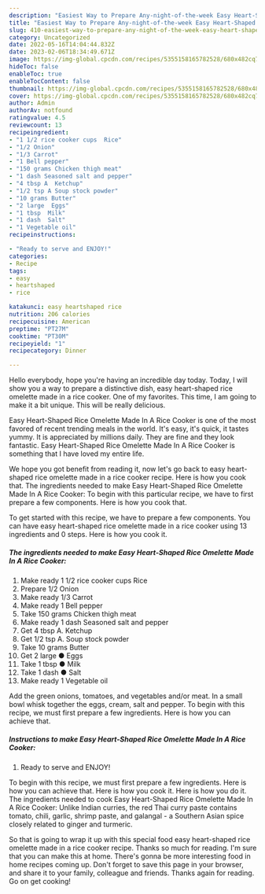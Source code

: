 ```yaml
---
description: "Easiest Way to Prepare Any-night-of-the-week Easy Heart-Shaped Rice Omelette Made In A Rice Cooker"
title: "Easiest Way to Prepare Any-night-of-the-week Easy Heart-Shaped Rice Omelette Made In A Rice Cooker"
slug: 410-easiest-way-to-prepare-any-night-of-the-week-easy-heart-shaped-rice-omelette-made-in-a-rice-cooker
category: Uncategorized
date: 2022-05-16T14:04:44.832Z
date: 2023-02-06T18:34:49.671Z
image: https://img-global.cpcdn.com/recipes/5355158165782528/680x482cq70/easy-heart-shaped-rice-omelette-made-in-a-rice-cooker-recipe-main-photo.jpg
hideToc: false
enableToc: true
enableTocContent: false
thumbnail: https://img-global.cpcdn.com/recipes/5355158165782528/680x482cq70/easy-heart-shaped-rice-omelette-made-in-a-rice-cooker-recipe-main-photo.jpg
cover: https://img-global.cpcdn.com/recipes/5355158165782528/680x482cq70/easy-heart-shaped-rice-omelette-made-in-a-rice-cooker-recipe-main-photo.jpg
author: Admin
authorAv: notfound
ratingvalue: 4.5
reviewcount: 13
recipeingredient:
- "1 1/2 rice cooker cups  Rice"
- "1/2 Onion"
- "1/3 Carrot"
- "1 Bell pepper"
- "150 grams Chicken thigh meat"
- "1 dash Seasoned salt and pepper"
- "4 tbsp A  Ketchup"
- "1/2 tsp A Soup stock powder"
- "10 grams Butter"
- "2 large  Eggs"
- "1 tbsp  Milk"
- "1 dash  Salt"
- "1 Vegetable oil"
recipeinstructions:

- "Ready to serve and ENJOY!"
categories:
- Recipe
tags:
- easy
- heartshaped
- rice

katakunci: easy heartshaped rice 
nutrition: 206 calories
recipecuisine: American
preptime: "PT27M"
cooktime: "PT30M"
recipeyield: "1"
recipecategory: Dinner

---
```



Hello everybody, hope you're having an incredible day today. Today, I will show you a way to prepare a distinctive dish, easy heart-shaped rice omelette made in a rice cooker. One of my favorites. This time, I am going to make it a bit unique. This will be really delicious.

Easy Heart-Shaped Rice Omelette Made In A Rice Cooker is one of the most favored of recent trending meals in the world. It's easy, it's quick, it tastes yummy. It is appreciated by millions daily. They are fine and they look fantastic. Easy Heart-Shaped Rice Omelette Made In A Rice Cooker is something that I have loved my entire life.

We hope you got benefit from reading it, now let&#39;s go back to easy heart-shaped rice omelette made in a rice cooker recipe. Here is how you cook that. The ingredients needed to make Easy Heart-Shaped Rice Omelette Made In A Rice Cooker: To begin with this particular recipe, we have to first prepare a few components. Here is how you cook that.


To get started with this recipe, we have to prepare a few components. You can have easy heart-shaped rice omelette made in a rice cooker using 13 ingredients and 0 steps. Here is how you cook it.

<!--inarticleads1-->

##### The ingredients needed to make Easy Heart-Shaped Rice Omelette Made In A Rice Cooker:

1. Make ready 1 1/2 rice cooker cups  Rice
1. Prepare 1/2 Onion
1. Make ready 1/3 Carrot
1. Make ready 1 Bell pepper
1. Take 150 grams Chicken thigh meat
1. Make ready 1 dash Seasoned salt and pepper
1. Get 4 tbsp A.  Ketchup
1. Get 1/2 tsp A. Soup stock powder
1. Take 10 grams Butter
1. Get 2 large ● Eggs
1. Take 1 tbsp ● Milk
1. Take 1 dash ● Salt
1. Make ready 1 Vegetable oil


Add the green onions, tomatoes, and vegetables and/or meat. In a small bowl whisk together the eggs, cream, salt and pepper. To begin with this recipe, we must first prepare a few ingredients. Here is how you can achieve that. 

<!--inarticleads2-->

##### Instructions to make Easy Heart-Shaped Rice Omelette Made In A Rice Cooker:


1. Ready to serve and ENJOY!

To begin with this recipe, we must first prepare a few ingredients. Here is how you can achieve that. Here is how you cook it. Here is how you do it. The ingredients needed to cook Easy Heart-Shaped Rice Omelette Made In A Rice Cooker: Unlike Indian curries, the red Thai curry paste contains tomato, chili, garlic, shrimp paste, and galangal - a Southern Asian spice closely related to ginger and turmeric. 

So that is going to wrap it up with this special food easy heart-shaped rice omelette made in a rice cooker recipe. Thanks so much for reading. I'm sure that you can make this at home. There's gonna be more interesting food in home recipes coming up. Don't forget to save this page in your browser, and share it to your family, colleague and friends. Thanks again for reading. Go on get cooking!
